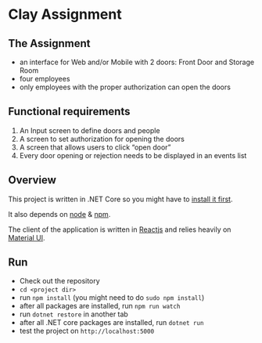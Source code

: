 # Clay Assignment

## The Assignment
- an interface for Web and/or Mobile with 2 doors: Front Door and Storage Room
- four employees
- only employees with the proper authorization can open the doors

## Functional requirements
1. An Input screen to define doors and people
2. A screen to set authorization for opening the doors
3. A screen that allows users to click “open door”
4. Every door opening or rejection needs to be displayed in an events list

## Overview
This project is written in .NET Core so you might have to [install it first](https://www.microsoft.com/net/core).

It also depends on [node](https://nodejs.org/en/) & [npm](https://www.npmjs.com/).

The client of the application is written in [Reactjs](https://facebook.github.io/react/) and relies heavily on [Material UI](http://www.material-ui.com/).

## Run
- Check out the repository
- `cd <project dir>`
- run `npm install` (you might need to do `sudo npm install`)
- after all packages are installed, run `npm run watch`
- run `dotnet restore` in another tab
- after all .NET core packages are installed, run `dotnet run`
- test the project on `http://localhost:5000`

